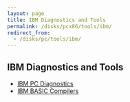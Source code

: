 ```yaml
---
layout: page
title: IBM Diagnostics and Tools 
permalink: /disks/pcx86/tools/ibm/
redirect_from:
  - /disks/pc/tools/ibm/
---
```


IBM Diagnostics and Tools
---

* [IBM PC Diagnostics](/disks/pcx86/diags/ibm/)
* [IBM BASIC Compilers](/disks/pcx86/tools/ibm/bascom/)
